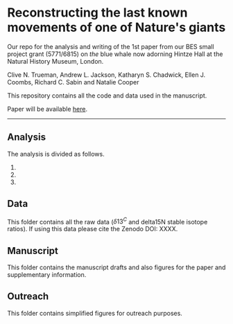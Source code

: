 # Reconstructing the last known movements of one of Nature's giants
Our repo for the analysis and writing of the 1st paper from our BES small project grant (5771/6815) on *the* blue whale now adorning Hintze Hall at the Natural History Museum, London.

Clive N. Trueman, Andrew L. Jackson, Katharyn S. Chadwick, Ellen J. Coombs, Richard C. Sabin and Natalie Cooper

This repository contains all the code and data used in the manuscript.

Paper will be available [here]().

-------
## Analysis
The analysis is divided as follows.

1. 
1.
1.

## Data
This folder contains all the raw data ($\delta 13^C$ and delta15N stable isotope ratios). 
If using this data please cite the Zenodo DOI: XXXX.

## Manuscript
This folder contains the manuscript drafts and also figures for the paper and supplementary information.

## Outreach
This folder contains simplified figures for outreach purposes.
